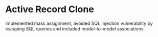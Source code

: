 Active Record Clone
====
Implemented mass assignment, avoided SQL injection vulnerability
by escaping SQL queries and included model-to-model associations.
